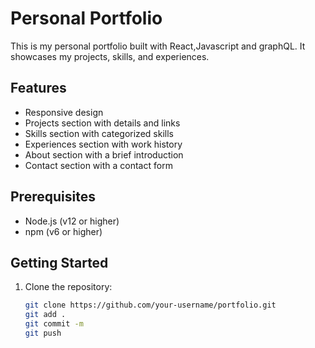 # Personal Portfolio

This is my personal portfolio built with React,Javascript and graphQL. It showcases my projects, skills, and experiences.

## Features

- Responsive design
- Projects section with details and links
- Skills section with categorized skills
- Experiences section with work history
- About section with a brief introduction
- Contact section with a contact form

## Prerequisites

- Node.js (v12 or higher)
- npm (v6 or higher)

## Getting Started

1. Clone the repository:

   ```bash
   git clone https://github.com/your-username/portfolio.git
   git add .
   git commit -m
   git push
   ```
